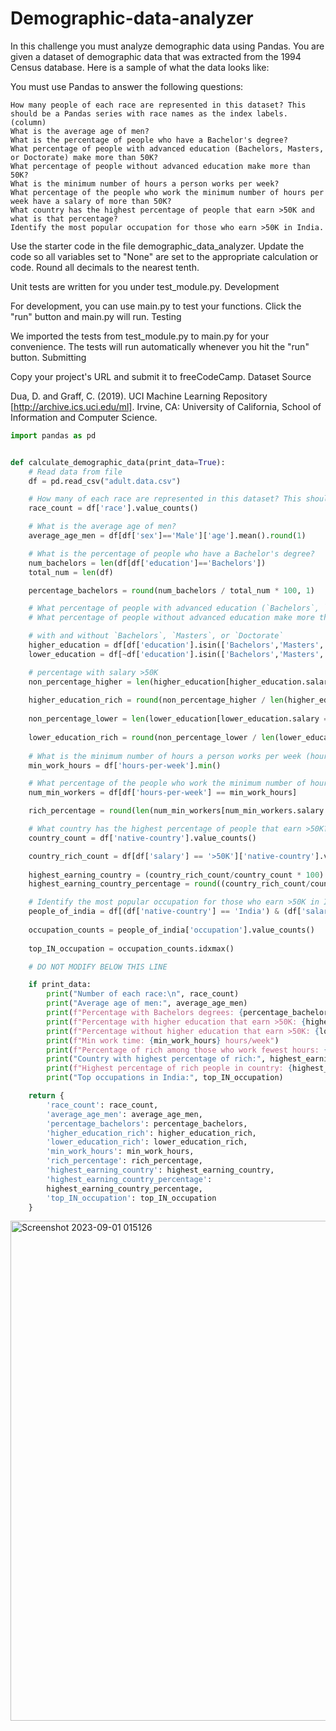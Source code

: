 # Demographic-data-analyzer


In this challenge you must analyze demographic data using Pandas. You are given a dataset of demographic data that was extracted from the 1994 Census database. Here is a sample of what the data looks like:

You must use Pandas to answer the following questions:

    How many people of each race are represented in this dataset? This should be a Pandas series with race names as the index labels. (column)
    What is the average age of men?
    What is the percentage of people who have a Bachelor's degree?
    What percentage of people with advanced education (Bachelors, Masters, or Doctorate) make more than 50K?
    What percentage of people without advanced education make more than 50K?
    What is the minimum number of hours a person works per week?
    What percentage of the people who work the minimum number of hours per week have a salary of more than 50K?
    What country has the highest percentage of people that earn >50K and what is that percentage?
    Identify the most popular occupation for those who earn >50K in India.

Use the starter code in the file demographic_data_analyzer. Update the code so all variables set to "None" are set to the appropriate calculation or code. Round all decimals to the nearest tenth.

Unit tests are written for you under test_module.py.
Development

For development, you can use main.py to test your functions. Click the "run" button and main.py will run.
Testing

We imported the tests from test_module.py to main.py for your convenience. The tests will run automatically whenever you hit the "run" button.
Submitting

Copy your project's URL and submit it to freeCodeCamp.
Dataset Source

Dua, D. and Graff, C. (2019). UCI Machine Learning Repository [http://archive.ics.uci.edu/ml]. Irvine, CA: University of California, School of Information and Computer Science.

```Python
import pandas as pd


def calculate_demographic_data(print_data=True):
    # Read data from file
    df = pd.read_csv("adult.data.csv")

    # How many of each race are represented in this dataset? This should be a Pandas series with race names as the index labels.
    race_count = df['race'].value_counts()

    # What is the average age of men?
    average_age_men = df[df['sex']=='Male']['age'].mean().round(1)

    # What is the percentage of people who have a Bachelor's degree?
    num_bachelors = len(df[df['education']=='Bachelors'])
    total_num = len(df)

    percentage_bachelors = round(num_bachelors / total_num * 100, 1)

    # What percentage of people with advanced education (`Bachelors`, `Masters`, or `Doctorate`) make more than 50K?
    # What percentage of people without advanced education make more than 50K?

    # with and without `Bachelors`, `Masters`, or `Doctorate`
    higher_education = df[df['education'].isin(['Bachelors','Masters','Doctorate'])]
    lower_education = df[~df['education'].isin(['Bachelors','Masters','Doctorate'])]

    # percentage with salary >50K
    non_percentage_higher = len(higher_education[higher_education.salary == '>50K'])
    
    higher_education_rich = round(non_percentage_higher / len(higher_education)*100,1 )
    
    non_percentage_lower = len(lower_education[lower_education.salary == '>50K'])
    
    lower_education_rich = round(non_percentage_lower / len(lower_education)*100,1 )
    
    # What is the minimum number of hours a person works per week (hours-per-week feature)?
    min_work_hours = df['hours-per-week'].min()

    # What percentage of the people who work the minimum number of hours per week have a salary of >50K?
    num_min_workers = df[df['hours-per-week'] == min_work_hours]

    rich_percentage = round(len(num_min_workers[num_min_workers.salary == '>50K']) / len(num_min_workers) * 100, 1)

    # What country has the highest percentage of people that earn >50K?
    country_count = df['native-country'].value_counts()

    country_rich_count = df[df['salary'] == '>50K']['native-country'].value_counts()
    
    highest_earning_country = (country_rich_count/country_count * 100).idxmax()
    highest_earning_country_percentage = round((country_rich_count/country_count * 100).max(), 1)

    # Identify the most popular occupation for those who earn >50K in India.
    people_of_india = df[(df['native-country'] == 'India') & (df['salary'] == '>50K')]
    
    occupation_counts = people_of_india['occupation'].value_counts()
    
    top_IN_occupation = occupation_counts.idxmax()

    # DO NOT MODIFY BELOW THIS LINE

    if print_data:
        print("Number of each race:\n", race_count) 
        print("Average age of men:", average_age_men)
        print(f"Percentage with Bachelors degrees: {percentage_bachelors}%")
        print(f"Percentage with higher education that earn >50K: {higher_education_rich}%")
        print(f"Percentage without higher education that earn >50K: {lower_education_rich}%")
        print(f"Min work time: {min_work_hours} hours/week")
        print(f"Percentage of rich among those who work fewest hours: {rich_percentage}%")
        print("Country with highest percentage of rich:", highest_earning_country)
        print(f"Highest percentage of rich people in country: {highest_earning_country_percentage}%")
        print("Top occupations in India:", top_IN_occupation)

    return {
        'race_count': race_count,
        'average_age_men': average_age_men,
        'percentage_bachelors': percentage_bachelors,
        'higher_education_rich': higher_education_rich,
        'lower_education_rich': lower_education_rich,
        'min_work_hours': min_work_hours,
        'rich_percentage': rich_percentage,
        'highest_earning_country': highest_earning_country,
        'highest_earning_country_percentage':
        highest_earning_country_percentage,
        'top_IN_occupation': top_IN_occupation
    }
```

<img width="800" alt="Screenshot 2023-09-01 015126" src="https://github.com/Marvykeys/Demographic-data-analyzer/assets/130637591/45a95fca-be77-4a6d-9e5f-d5c3f119cf05">

